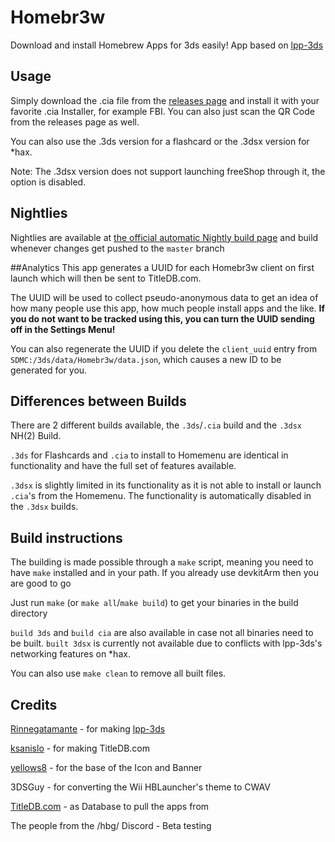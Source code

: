 # Homebr3w
Download and install Homebrew Apps for 3ds easily! App based on [lpp-3ds](https://github.com/Rinnegatamante/lpp-3ds)

## Usage
Simply download the .cia file from the [releases page](https://github.com/Wolvan/Homebr3w/releases) and install it with your favorite .cia Installer, for example FBI. You can also just scan the QR Code from the releases page as well.

You can also use the .3ds version for a flashcard or the .3dsx version for *hax.

Note: The .3dsx version does not support launching freeShop through it, the option is disabled.

## Nightlies
Nightlies are available at [the official automatic Nightly build page](https://wolvan.github.io/Homebr3w/build/) and build whenever changes get pushed to the `master` branch

##Analytics
This app generates a UUID for each Homebr3w client on first launch which will then be sent to TitleDB.com.

The UUID will be used to collect pseudo-anonymous data to get an idea of how many people use this app, how much people install apps and the like. **If you do not want to be tracked using this, you can turn the UUID sending off in the Settings Menu!**

You can also regenerate the UUID if you delete the `client_uuid` entry from `SDMC:/3ds/data/Homebr3w/data.json`, which causes a new ID to be generated for you.

## Differences between Builds
There are 2 different builds available, the `.3ds`/`.cia` build and the `.3dsx` NH(2) Build.

`.3ds` for Flashcards and `.cia` to install to Homemenu are identical in functionality and have the full set of features available.

`.3dsx` is slightly limited in its functionality as it is not able to install or launch `.cia`'s from the Homemenu. The functionality is automatically disabled in the `.3dsx` builds.

## Build instructions
The building is made possible through a `make` script, meaning you need to have `make` installed and in your path. If you already use devkitArm then you are good to go

Just run `make` (or `make all`/`make build`) to get your binaries in the build directory

`build 3ds` and `build cia` are also available in case not all binaries need to be built. `built 3dsx` is currently not available due to conflicts with lpp-3ds's networking features on *hax.

You can also use `make clean` to remove all built files.

## Credits
[Rinnegatamante](https://github.com/Rinnegatamante/) - for making [lpp-3ds](https://github.com/Rinnegatamante/lpp-3ds)

[ksanislo](https://github.com/ksanislo) - for making TitleDB.com

[yellows8](https://github.com/yellows8) - for the base of the Icon and Banner

3DSGuy - for converting the Wii HBLauncher's theme to CWAV

[TitleDB.com](https://titledb.com/) - as Database to pull the apps from

The people from the /hbg/ Discord - Beta testing
